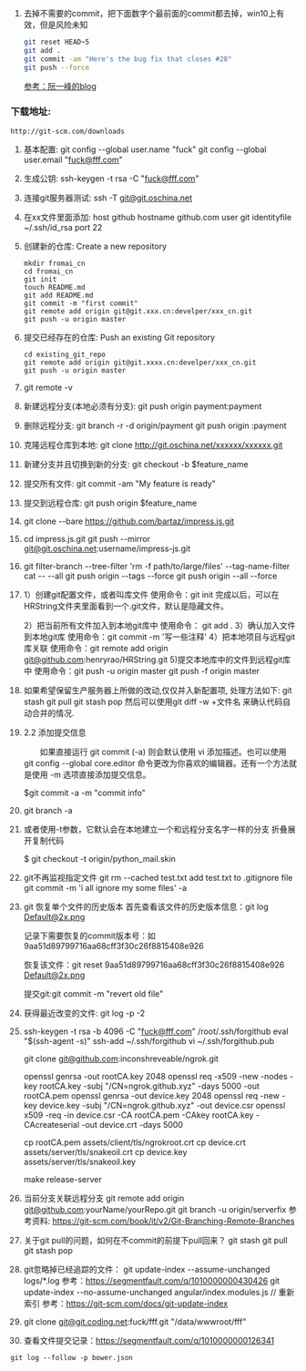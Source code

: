 1. 去掉不需要的commit，把下面数字个最前面的commit都去掉，win10上有效，但是风险未知

    ````bash
    git reset HEAD~5
    git add .
    git commit -am "Here's the bug fix that closes #28"
    git push --force
    ````
    
    [参考：阮一峰的blog](http://www.ruanyifeng.com/blog/2015/08/git-use-process.html)
    
### 下载地址:
    http://git-scm.com/downloads
1. 基本配置:
    git config --global user.name "fuck"
    git config --global user.email "fuck@fff.com"
   
2. 生成公钥:
    ssh-keygen -t rsa -C "fuck@fff.com"

3. 连接git服务器测试:
    ssh -T git@git.oschina.net
   
3. 在xx文件里面添加:
    host github
    hostname github.com
    user git
    identityfile ~/.ssh/id_rsa
    port 22
    
4. 创建新的仓库: Create a new repository
    ```git
    mkdir fromai_cn
    cd fromai_cn
    git init
    touch README.md
    git add README.md
    git commit -m "first commit"
    git remote add origin git@git.xxx.cn:develper/xxx_cn.git
    git push -u origin master
    ```
5. 提交已经存在的仓库:   Push an existing Git repository
    ```git
    cd existing_git_repo
    git remote add origin git@git.xxxx.cn:develper/xxx_cn.git
    git push -u origin master
    ```

6. git remote -v
7. 新建远程分支(本地必须有分支):
    git push origin payment:payment
7. 删除远程分支:
    git branch -r -d origin/payment git push origin :payment
7. 克隆远程仓库到本地:
    git clone http://git.oschina.net/xxxxxx/xxxxxx.git
8. 新建分支并且切换到新的分支:
    git checkout -b $feature_name
9. 提交所有文件:
    git commit -am "My feature is ready"
10. 提交到远程仓库:
    git push origin $feature_name

11. git clone --bare  https://github.com/bartaz/impress.js.git
12. cd impress.js.git
    git push --mirror git@git.oschina.net:username/impress-js.git
    
13. git filter-branch --tree-filter 'rm -f path/to/large/files' --tag-name-filter cat -- --all
    git push origin --tags --force
    git push origin --all --force
    
14. 1）创建git配置文件，或者叫库文件
    使用命令：git init
    完成以后，可以在HRString文件夹里面看到一个.git文件，默认是隐藏文件。
    
    2）把当前所有文件加入到本地git库中
    使用命令： git add .
    3）确认加入文件到本地git库
    使用命令：git commit -m '写一些注释'
    4）把本地项目与远程git库关联
    使用命令：git remote add origin git@github.com:henryrao/HRString.git
    5)提交本地库中的文件到远程git库中
    使用命令：git push -u origin master
    git push -f origin master
    
15. 如果希望保留生产服务器上所做的改动,仅仅并入新配置项, 处理方法如下:
    git stash
    git pull
    git stash pop
    然后可以使用git diff -w +文件名 来确认代码自动合并的情况.
    
16. 2.2 添加提交信息
    
       　　如果直接运行 git commit (-a) 则会默认使用 vi 添加描述。也可以使用 git config --global core.editor 命令更改为你喜欢的编辑器。还有一个方法就是使用 -m 选项直接添加提交信息。
    
       $git commit -a -m "commit info"
     
17. git branch -a
17. 或者使用-t参数，它默认会在本地建立一个和远程分支名字一样的分支
    折叠展开复制代码
    
    $ git checkout -t origin/python_mail.skin
    
18. git不再监视指定文件
    git rm --cached test.txt
    add test.txt to .gitignore file
    git commit -m 'i all ignore my some files' -a
    
19. git 恢复单个文件的历史版本
    首先查看该文件的历史版本信息：git log Default@2x.png
    
    记录下需要恢复的commit版本号：如 9aa51d89799716aa68cff3f30c26f8815408e926
    
    恢复该文件：git reset 9aa51d89799716aa68cff3f30c26f8815408e926 Default@2x.png
    
    提交git:git commit -m "revert old file"
    
20. 获得最近改变的文件:
    git log -p -2
    
21. 
    ssh-keygen -t rsa -b 4096 -C "fuck@fff.com"
    /root/.ssh/forgithub
    eval "$(ssh-agent -s)"
    ssh-add ~/.ssh/forgithub
    vi ~/.ssh/forgithub.pub
    
    git clone git@github.com:inconshreveable/ngrok.git
    
    openssl genrsa -out rootCA.key 2048
    openssl req -x509 -new -nodes -key rootCA.key -subj "/CN=ngrok.github.xyz" -days 5000 -out rootCA.pem
    openssl genrsa -out device.key 2048
    openssl req -new -key device.key -subj "/CN=ngrok.github.xyz" -out device.csr
    openssl x509 -req -in device.csr -CA rootCA.pem -CAkey rootCA.key -CAcreateserial -out device.crt -days 5000
    
    cp rootCA.pem assets/client/tls/ngrokroot.crt
    cp device.crt assets/server/tls/snakeoil.crt
    cp device.key assets/server/tls/snakeoil.key
    
    make release-server
    
112. 当前分支关联远程分支
    git remote add origin git@github.com:yourName/yourRepo.git
    git branch -u origin/serverfix
    参考资料: https://git-scm.com/book/it/v2/Git-Branching-Remote-Branches
113. 关于git pull的问题，如何在不commit的前提下pull回来？
    git stash
    git pull
    git stash pop
    
114. git忽略掉已经追踪的文件：
    git update-index --assume-unchanged logs/*.log
    参考：https://segmentfault.com/q/1010000000430426
    git update-index --no-assume-unchanged angular/index.modules.js // 重新索引
    参考：https://git-scm.com/docs/git-update-index
    
115. git clone git@git.coding.net:fuck/fff.git "/data/wwwroot/fff"

116. 查看文件提交记录：https://segmentfault.com/q/1010000000126341

    git log --follow -p bower.json